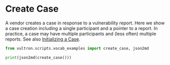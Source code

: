 # Create Case

A vendor creates a case in response to a vulnerability report.
Here we show a case creation including a single participant and a pointer to a report.
In practice, a case may have multiple participants and (less often) multiple reports.
See also  [Initializing a Case](./initialize_case.md).

```python exec="true" idprefix=""
from vultron.scripts.vocab_examples import create_case, json2md

print(json2md(create_case()))
```
